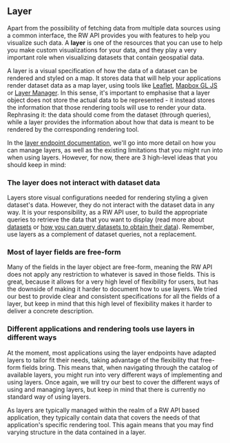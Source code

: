 ## Layer

Apart from the possibility of fetching data from multiple data sources using a common interface, the RW API provides you with features to help you visualize such data. A **layer** is one of the resources that you can use to help you make custom visualizations for your data, and they play a very important role when visualizing datasets that contain geospatial data.

A layer is a visual specification of how the data of a dataset can be rendered and styled on a map. It stores data that will help your applications render dataset data as a map layer, using tools like [Leaflet](https://leafletjs.com/), [Mapbox GL JS](https://docs.mapbox.com/mapbox-gl-js/api/) or [Layer Manager](https://github.com/Vizzuality/layer-manager). In this sense, it's important to emphasise that a layer object does not store the actual data to be represented - it instead stores the information that those rendering tools will use to render your data. Rephrasing it: the data should come from the dataset (through queries), while a layer provides the information about how that data is meant to be rendered by the corresponding rendering tool.

In the [layer endpoint documentation](reference.html#layer), we'll go into more detail on how you can manage layers, as well as the existing limitations that you might run into when using layers. However, for now, there are 3 high-level ideas that you should keep in mind:

### The layer does not interact with dataset data

Layers store visual configurations needed for rendering styling a given dataset's data. However, they do not interact with the dataset data in any way. It is your responsibility, as a RW API user, to build the appropriate queries to retrieve the data that you want to display (read more about [datasets](reference.html#dataset) or [how you can query datasets to obtain their data](reference.html#query)). Remember, use layers as a complement of dataset queries, not a replacement.

### Most of layer fields are free-form

Many of the fields in the layer object are free-form, meaning the RW API does not apply any restriction to whatever is saved in those fields. This is great, because it allows for a very high level of flexibility for users, but has the downside of making it harder to document how to use layers. We tried our best to provide clear and consistent specifications for all the fields of a layer, but keep in mind that this high level of flexibility makes it harder to deliver a concrete description.

### Different applications and rendering tools use layers in different ways

At the moment, most applications using the layer endpoints have adapted layers to tailor fit their needs, taking advantage of the flexibility that free-form fields bring. This means that, when navigating through the catalog of available layers, you might run into very different ways of implementing and using layers. Once again, we will try our best to cover the different ways of using and managing layers, but keep in mind that there is currently no standard way of using layers.

As layers are typically managed within the realm of a RW API based application, they typically contain data that covers the needs of that application's specific rendering tool. This again means that you may find varying structure in the data contained in a layer.
